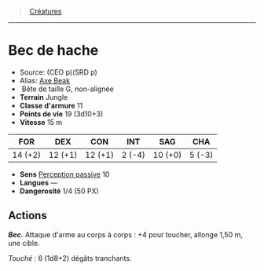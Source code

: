 ﻿> [Créatures](hd_monsters.md)

---

# Bec de hache

- Source: (CEO p)(SRD p)
- Alias: [Axe Beak](srd_monsters_axe_beak.md)
-  Bête de taille G, non-alignée
- **Terrain** Jungle
- **Classe d'armure** 11
- **Points de vie** 19 (3d10+3)
- **Vitesse** 15 m

|FOR|DEX|CON|INT|SAG|CHA|
|---|---|---|---|---|---|
|14 (+2)|12 (+1)|12 (+1)| 2 (-4)|10 (+0)| 5 (-3)|

- **Sens** [Perception passive](hd_abilities_dexterity_perception_passive.md) 10
- **Langues** —
- **Dangerosité** 1/4 (50 PX)

## Actions

**_Bec._** Attaque d'arme au corps à corps : +4 pour toucher, allonge 1,50 m, une cible.

_Touché :_ 6 (1d8+2) dégâts tranchants.

